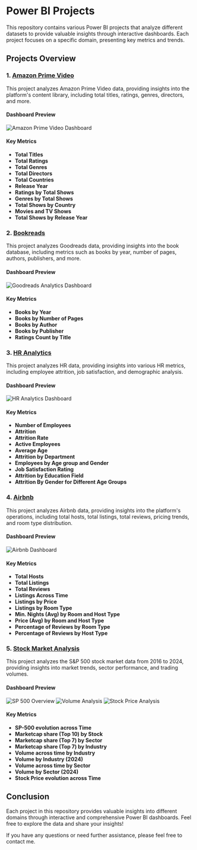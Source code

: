 # Power BI Projects

This repository contains various Power BI projects that analyze different datasets to provide valuable insights through interactive dashboards. Each project focuses on a specific domain, presenting key metrics and trends.

## Projects Overview

### 1. [Amazon Prime Video](./Amazon-Prime-Video)

This project analyzes Amazon Prime Video data, providing insights into the platform's content library, including total titles, ratings, genres, directors, and more.

#### Dashboard Preview
![Amazon Prime Video Dashboard](./Amazon-Prime-Video/Amazon%20Prime%20Video.PNG)

#### Key Metrics
- **Total Titles**
- **Total Ratings**
- **Total Genres**
- **Total Directors**
- **Total Countries**
- **Release Year**
- **Ratings by Total Shows**
- **Genres by Total Shows**
- **Total Shows by Country**
- **Movies and TV Shows**
- **Total Shows by Release Year**

### 2. [Bookreads](./Goodreads-Analytics)

This project analyzes Goodreads data, providing insights into the book database, including metrics such as books by year, number of pages, authors, publishers, and more.

#### Dashboard Preview
![Goodreads Analytics Dashboard](./Goodreads/Goodreads.PNG)

#### Key Metrics
- **Books by Year**
- **Books by Number of Pages**
- **Books by Author**
- **Books by Publisher**
- **Ratings Count by Title**

### 3. [HR Analytics](./HR-Analytics)

This project analyzes HR data, providing insights into various HR metrics, including employee attrition, job satisfaction, and demographic analysis.

#### Dashboard Preview
![HR Analytics Dashboard](./HR-Analytics/HR%20Analytics%20Dashboard.PNG)

#### Key Metrics
- **Number of Employees**
- **Attrition**
- **Attrition Rate**
- **Active Employees**
- **Average Age**
- **Attrition by Department**
- **Employees by Age group and Gender**
- **Job Satisfaction Rating**
- **Attrition by Education Field**
- **Attrition By Gender for Different Age Groups**

### 4. [Airbnb](./Airbnb)

This project analyzes Airbnb data, providing insights into the platform's operations, including total hosts, total listings, total reviews, pricing trends, and room type distribution.

#### Dashboard Preview
![Airbnb Dashboard](./Airbnb/airbnb.PNG)

#### Key Metrics
- **Total Hosts**
- **Total Listings**
- **Total Reviews**
- **Listings Across Time**
- **Listings by Price**
- **Listings by Room Type**
- **Min. Nights (Avg) by Room and Host Type**
- **Price (Avg) by Room and Host Type**
- **Percentage of Reviews by Room Type**
- **Percentage of Reviews by Host Type**

### 5. [Stock Market Analysis](./Stock-Market-Analysis)

This project analyzes the S&P 500 stock market data from 2016 to 2024, providing insights into market trends, sector performance, and trading volumes.

#### Dashboard Preview
![SP 500 Overview](./Stock-Market/Images/1.SP_500.png)
![Volume Analysis](./Stock-Market/Images/2.Volume.png)
![Stock Price Analysis](./Stock-Market/Images/3.Stock_Price.png)

#### Key Metrics
- **SP-500 evolution across Time**
- **Marketcap share (Top 10) by Stock**
- **Marketcap share (Top 7) by Sector**
- **Marketcap share (Top 7) by Industry**
- **Volume across time by Industry**
- **Volume by Industry (2024)**
- **Volume across time by Sector**
- **Volume by Sector (2024)**
- **Stock Price evolution across Time**

## Conclusion
Each project in this repository provides valuable insights into different domains through interactive and comprehensive Power BI dashboards. Feel free to explore the data and share your insights!

If you have any questions or need further assistance, please feel free to contact me.